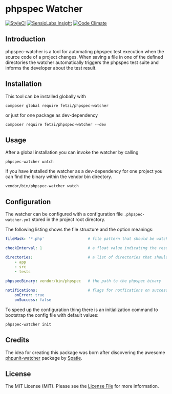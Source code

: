 # phpspec Watcher

[![StyleCI](https://styleci.io/repos/102859380/shield?branch=master)](https://styleci.io/repos/102859380)
[![SensioLabs Insight](https://img.shields.io/sensiolabs/i/fe3f8dba-15da-4527-a333-1a392d10673d.svg?style=flat-square)](https://insight.sensiolabs.com/projects/fe3f8dba-15da-4527-a333-1a392d10673d)
[![Code Climate](https://img.shields.io/codeclimate/github/fetzi/phpspec-watcher.svg?style=flat-square)](https://codeclimate.com/github/fetzi/phpspec-watcher)


## Introduction
phpspec-watcher is a tool for automating phpspec test execution when the source code of a project changes. When saving a file in one of the defined directories the watcher automatically triggers the phpspec test suite and informs the developer about the test result.

## Installation
This tool can be installed globally with

```
composer global require fetzi/phpspec-watcher
```

or just for one package as dev-dependency

```
composer require fetzi/phpspec-watcher --dev
```

## Usage
After a global installation you can invoke the watcher by calling

```
phpspec-watcher watch
```

If you have installed the watcher as a dev-dependency for one project you can find the binary within the vendor bin directory.

```
vendor/bin/phpspec-watcher watch
```

## Configuration
The watcher can be configured with a configuration file `.phpspec-watcher.yml` stored in the project root directory.

The following listing shows the file structure and the option meanings:

```yml
fileMask: '*.php'                   # file pattern that should be watched

checkInterval: 1                    # a float value indicating the resource check interval

directories:                        # a list of directories that should be watched
    - app
    - src
    - tests
    
phpspecBinary: vendor/bin/phpspec   # the path to the phpspec binary

notifications:                      # flags for notfications on success and on error
    onError: true
    onSuccess: false

```

To speed up the configuration thing there is an initialization command to bootstrap the config file with default values:

```
phpspec-watcher init
```

## Credits
The idea for creating this package was born after discovering the awesome [phpunit-watcher](https://github.com/spatie/phpunit-watcher) package by [Spatie](https://spatie.be).

## License

The MIT License (MIT). Please see the [License File](LICENSE) for more information.
